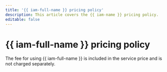 ```yaml
---
title: '{{ iam-full-name }} pricing policy'
description: This article covers the {{ iam-name }} pricing policy.
editable: false
---
```


# {{ iam-full-name }} pricing policy

The fee for using {{ iam-full-name }} is included in the service price and is not charged separately.
